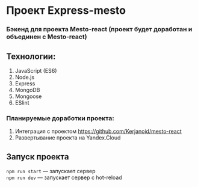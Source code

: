 # Проект Express-mesto

### Бэкенд для проекта Mesto-react (проект будет доработан и объединен с Mesto-react)  

## Технологии:
1. JavaScript (ES6)
2. Node.js
3. Express
4. MongoDB
5. Mongoose
6. ESlint

### Планируемые доработки проекта:
1) Интеграция с проектом https://github.com/Kerjanoid/mesto-react
2) Развертывание проекта на Yandex.Cloud

## Запуск проекта

`npm run start` — запускает сервер   
`npm run dev` — запускает сервер с hot-reload
